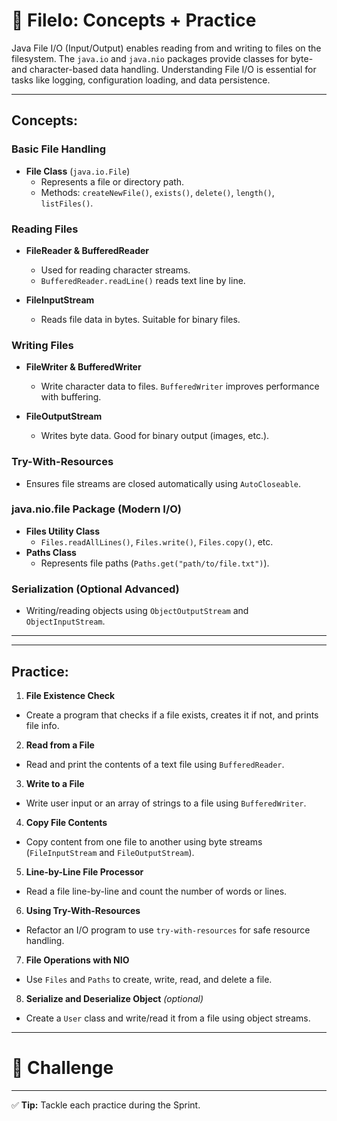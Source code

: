 # 📘 FileIo: Concepts + Practice

Java File I/O (Input/Output) enables reading from and writing to
files on the filesystem. The `java.io` and `java.nio` packages provide classes for byte- and character-based data handling. Understanding File I/O is essential for tasks like logging, configuration loading, and data persistence.

---
## Concepts:

[//]: # 'concepts-start'

### **Basic File Handling**
- **File Class** (`java.io.File`)
  - Represents a file or directory path.
  - Methods: `createNewFile()`, `exists()`, `delete()`, `length()`, `listFiles()`.

### **Reading Files**
- **FileReader & BufferedReader**
  - Used for reading character streams.
  - `BufferedReader.readLine()` reads text line by line.

- **FileInputStream**
  - Reads file data in bytes. Suitable for binary files.

### **Writing Files**
- **FileWriter & BufferedWriter**
  - Write character data to files. `BufferedWriter` improves performance with buffering.

- **FileOutputStream**
  - Writes byte data. Good for binary output (images, etc.).

### **Try-With-Resources**
- Ensures file streams are closed automatically using `AutoCloseable`.

### **java.nio.file Package (Modern I/O)**
- **Files Utility Class**
  - `Files.readAllLines()`, `Files.write()`, `Files.copy()`, etc.
- **Paths Class**
  - Represents file paths (`Paths.get("path/to/file.txt")`).

### **Serialization (Optional Advanced)**
- Writing/reading objects using `ObjectOutputStream` and `ObjectInputStream`.

---

[//]: # 'concepts-end'

---

## Practice:

[//]: # 'practice-start'


1. **File Existence Check**
  - Create a program that checks if a file exists, creates it if not, and prints file info.

2. **Read from a File**
  - Read and print the contents of a text file using `BufferedReader`.

3. **Write to a File**
  - Write user input or an array of strings to a file using `BufferedWriter`.

4. **Copy File Contents**
  - Copy content from one file to another using byte streams (`FileInputStream` and `FileOutputStream`).

5. **Line-by-Line File Processor**
  - Read a file line-by-line and count the number of words or lines.

6. **Using Try-With-Resources**
  - Refactor an I/O program to use `try-with-resources` for safe resource handling.

7. **File Operations with NIO**
  - Use `Files` and `Paths` to create, write, read, and delete a file.

8. **Serialize and Deserialize Object** *(optional)*
  - Create a `User` class and write/read it from a file using object streams.


[//]: # 'practice-end'

---

# 🧩 Challenge

[//]: # 'challenges-start'

[//]: # 'challenges-end'

---

✅ **Tip:** Tackle each practice during the Sprint.
